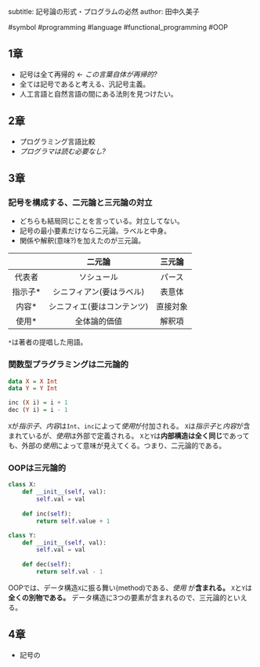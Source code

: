 subtitle: 記号論の形式・プログラムの必然
author: 田中久美子

#symbol
#programming
#language
#functional_programming
#OOP

## 1章
- 記号は全て再帰的 <- *この言葉自体が再帰的?*
- 全ては記号であると考える、汎記号主義。
- 人工言語と自然言語の間にある法則を見つけたい。


## 2章
- プログラミング言語比較
- *プログラマは読む必要なし?*

## 3章
### 記号を構成する、二元論と三元論の対立
- どちらも結局同じことを言っている。対立してない。
- 記号の最小要素だけなら二元論。ラベルと中身。
- 関係や解釈(意味?)を加えたのが三元論。

|         |           二元論           |  三元論  |
|:-------:|:--------------------------:|:--------:|
| 代表者  |         ソシュール         |  パース  |
| 指示子* |  シニフィアン(要はラベル)  |  表意体  |
|  内容*  | シニフィエ(要はコンテンツ) | 直接対象 |
|  使用*    |       全体論的価値      |  解釈項   |
`*`は著者の提唱した用語。

### 関数型プラグラミングは二元論的
```haskell
data X = X Int
data Y = Y Int

inc (X i) = i + 1
dec (Y i) = i - 1
```
`X`が*指示子*、*内容*は`Int`、`inc`によって*使用*が付加される。
`X`は*指示子*と*内容*が含まれているが、*使用*は外部で定義される。
`X`と`Y`は**内部構造は全く同じ**であっても、外部の*使用*によって意味が見えてくる。つまり、二元論的である。

### OOPは三元論的
```Python
class X:
    def __init__(self, val):
        self.val = val
        
    def inc(self):
        return self.value + 1

class Y:
    def __init__(self, val):
        self.val = val
        
    def dec(self):
        return self.val - 1
```
OOPでは、データ構造`X`に振る舞い(method)である、*使用* が**含まれる。** `X`と`Y`は**全くの別物である。** データ構造に3つの要素が含まれるので、三元論的といえる。


## 4章
- 記号の